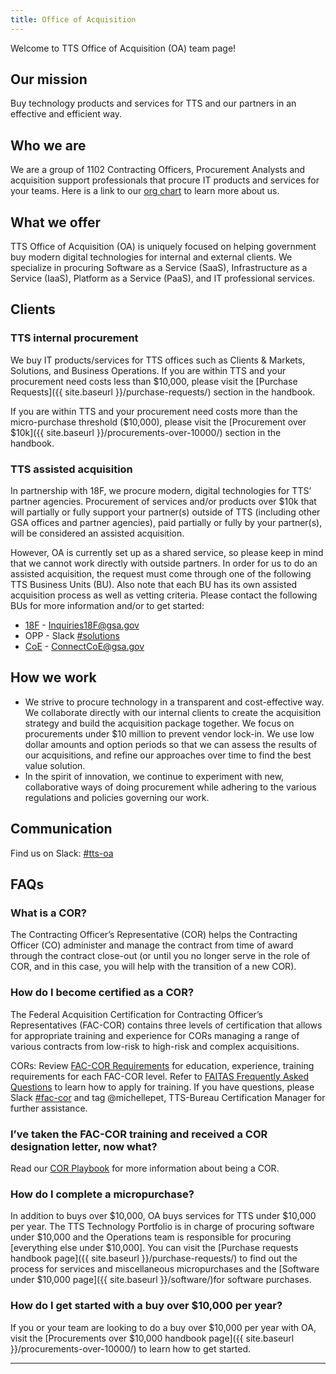 ```yaml
---
title: Office of Acquisition
---
```


Welcome to TTS Office of Acquisition (OA) team page!

## Our mission

Buy technology products and services for TTS and our partners in an effective and efficient way. 

## Who we are

We are a group of 1102 Contracting Officers, Procurement Analysts and acquisition support professionals that procure IT products and services for your teams. Here is a link to our [org chart](https://docs.google.com/presentation/d/1YQr18Najc9_IKlJnrhA-3pEIrkMinri0nivvatMRbmk/edit#slide=id.g5d7a537eb8_0_0) to learn more about us.

## What we offer

TTS Office of Acquisition (OA) is uniquely focused on helping government buy modern digital technologies for internal and external clients. We specialize in procuring Software as a Service (SaaS), Infrastructure as a Service (IaaS), Platform as a Service (PaaS), and IT professional services. 

## Clients

### TTS internal procurement

We buy IT products/services for TTS offices such as Clients & Markets, Solutions, and Business Operations. If you are within TTS and your procurement need costs less than $10,000, please visit the [Purchase Requests]({{ site.baseurl }}/purchase-requests/) section in the handbook.

If you are within TTS and your procurement need costs more than the micro-purchase threshold ($10,000), please visit the [Procurement over $10k]({{ site.baseurl }}/procurements-over-10000/) section in the handbook.

### TTS assisted acquisition

In partnership with 18F, we procure modern, digital technologies for TTS’ partner agencies.  Procurement of services and/or products over $10k that will partially or fully support your partner(s) outside of TTS (including other GSA offices and partner agencies), paid partially or fully by your partner(s), will be considered an assisted acquisition. 

However, OA is currently set up as a shared service, so please keep in mind that we cannot work directly with outside partners. In order for us to do an assisted acquisition, the request must come through one of the following TTS Business Units (BU). Also note that each BU has its own assisted acquisition process as well as vetting criteria. Please contact the following BUs for more information and/or to get started:

- [18F](https://docs.google.com/presentation/d/1RIxGEtQ4vMEfcdx8JYXQ_U5-uTMTu1Ffi-UNur1XKHQ/edit#slide=id.p) - Inquiries18F@gsa.gov
- OPP - Slack [#solutions](https://gsa-tts.slack.com/messages/solutions)
- [CoE](https://coe.gsa.gov/) - ConnectCoE@gsa.gov

## How we work

- We strive to procure technology in a transparent and cost-effective way. We collaborate directly with our internal clients to create the acquisition strategy and build the acquisition package together. We focus on procurements under $10 million to prevent vendor lock-in. We use low dollar amounts and option periods so that we can assess the results of our acquisitions, and refine our approaches over time to find the best value solution. 
- In the spirit of innovation, we continue to experiment with new, collaborative ways of doing procurement while adhering to the various regulations and policies governing our work.

## Communication

Find us on Slack: [#tts-oa](https://gsa-tts.slack.com/messages/tts-oa)

## FAQs

### What is a COR?

The Contracting Officer’s Representative (COR) helps the Contracting Officer (CO) administer and manage the contract from time of award through the contract close-out (or until you no longer serve in the role of COR, and in this case, you will help with the transition of a new COR).

### How do I become certified as a COR?

The Federal Acquisition Certification for Contracting Officer’s Representatives (FAC-COR) contains three levels of certification that allows for appropriate training and experience for CORs managing a range of various contracts from low-risk to high-risk and complex acquisitions. 

CORs: Review [FAC-COR Requirements](https://docs.google.com/document/d/1HzbEv6yQn6pWYl1MDImeLW6ShedcRsekSCBe54Nsnc8/edit#heading=h.aizxbe137goh) for education, experience, training requirements for each FAC-COR level. Refer to [FAITAS Frequently Asked Questions](https://drive.google.com/file/d/185q29ESV_h8zj4U2UscdH0rVxoSGnpSJ/view) to learn how to apply for training. If you have questions, please Slack [#fac-cor]((https://gsa-tts.slack.com/messages/fac-cor)) and tag @michellepet, TTS-Bureau Certification Manager for further assistance.  

### I’ve taken the FAC-COR training and received a COR designation letter, now what?

Read our [COR Playbook](https://docs.google.com/document/d/14xOFvIGwlG0Gbd52o1D4AyJ52RqzHpX91nfEYJKu5qQ/edit#heading=h.xrhdot1js74c) for more information about being a COR.

### How do I complete a micropurchase?

In addition to buys over $10,000, OA buys services for TTS under $10,000 per year. The TTS Technology Portfolio is in charge of procuring software under $10,000 and the Operations team is responsible for procuring [everything else under $10,000]. You can visit the [Purchase requests handbook page]({{ site.baseurl }}/purchase-requests/) to find out the process for services and miscellaneous micropurchases and the [Software under $10,000 page]({{ site.baseurl }}/software/)for software purchases.

### How do I get started with a buy over $10,000 per year?

If you or your team are looking to do a buy over $10,000 per year with OA, visit the [Procurements over $10,000 handbook page]({{ site.baseurl }}/procurements-over-10000/) to learn how to get started.

---
